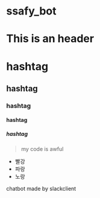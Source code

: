# ssafy_bot

This is an header
=================

# hashtag
## hashtag
### hashtag
#### hashtag
##### hashtag

> my code is awful

* 빨강
 *  파랑
  *  노랑
  
chatbot made by slackclient

